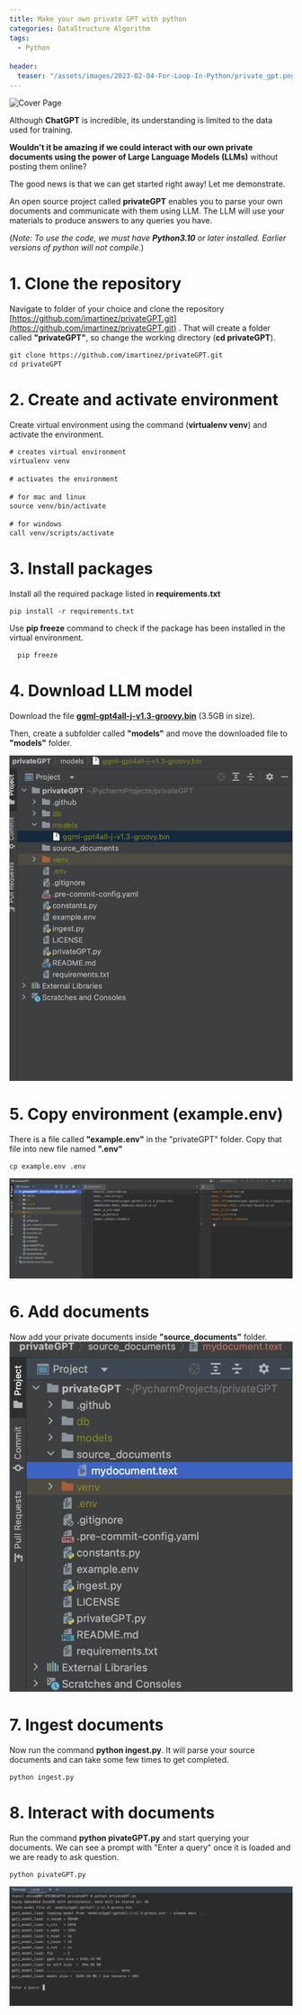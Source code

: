 ```yaml
---
title: Make your own private GPT with python
categories: DataStructure Algorithm
tags:
  - Python

header:
  teaser: "/assets/images/2023-02-04-For-Loop-In-Python/private_gpt.png"
---
```


![Cover Page](/assets/images/2023-02-04-For-Loop-In-Python/private_gpt.png)

Although **ChatGPT** is incredible, its understanding is limited to the data used for training.

**Wouldn't it be amazing if we could interact with our own private documents using the power of Large Language Models (LLMs)** without posting them online?

The good news is that we can get started right away! Let me demonstrate.

An open source project called **privateGPT** enables you to parse your own documents and communicate with them using LLM. The LLM will use your materials to produce answers to any queries you have.

(_Note: To use the code, we must have **Python3.10** or later installed. Earlier versions of python will not compile._)

# 1. Clone the repository
Navigate to folder of your choice and clone the repository [https://github.com/imartinez/privateGPT.git](https://github.com/imartinez/privateGPT.git)
. That will create a folder called **"privateGPT"**, so change the working directory (**cd privateGPT**).

    git clone https://github.com/imartinez/privateGPT.git
    cd privateGPT

# 2. Create and activate environment
Create virtual environment using the command (**virtualenv venv**) and activate the environment.

    # creates virtual environment
    virtualenv venv

    # activates the environment

    # for mac and linux
    source venv/bin/activate

    # for windows
    call venv/scripts/activate

# 3. Install packages
Install all the required package listed in **requirements.txt**

    pip install -r requirements.txt

Use **pip freeze** command to check if the package has been installed in the virtual environment.

      pip freeze

# 4. Download LLM model
Download the file **[ggml-gpt4all-j-v1.3-groovy.bin](https://gpt4all.io/models/ggml-gpt4all-j-v1.3-groovy.bin)** (3.5GB in size).

Then, create a subfolder called **"models"** and move the downloaded file to **"models"** folder.

![add model](/assets/images/2023-07-08-Make-Your-Own-GPT/model.png)

# 5. Copy environment (example.env)
There is a file called **"example.env"** in the "privateGPT" folder. Copy that file into new file named **".env"**

    cp example.env .env

![copy .env](/assets/images/2023-07-08-Make-Your-Own-GPT/copy_env.png)


# 6. Add documents
Now add your private documents inside **"source_documents"** folder.
![add documents](/assets/images/2023-07-08-Make-Your-Own-GPT/add_documents.png)

# 7. Ingest documents
Now run the command **python ingest.py**. It will parse your source documents and can take some few times to get completed.

    python ingest.py

# 8. Interact with documents
Run the command **python pivateGPT.py** and start querying your documents.
We can see a prompt with "Enter a query" once it is loaded and we are ready to ask question.

    python pivateGPT.py

![start query](/assets/images/2023-07-08-Make-Your-Own-GPT/query.png)